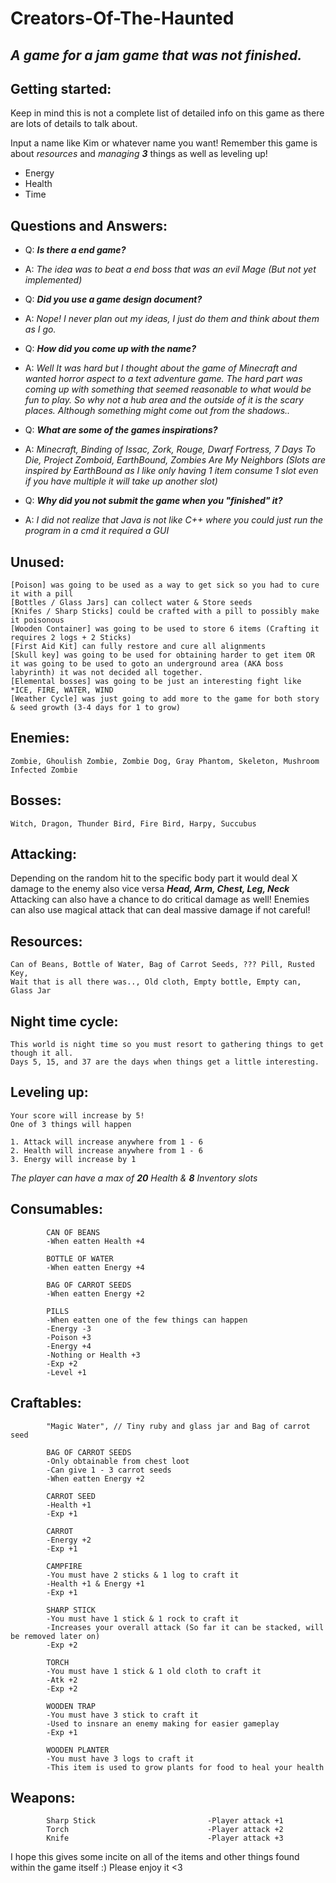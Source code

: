 
# Creators-Of-The-Haunted
*A game for a jam game that was not finished.*
------------------------------------------

## Getting started:
Keep in mind this is not a complete list of detailed info on this game as there are lots of details to talk about.

Input a name like Kim or whatever name you want!
Remember this game is about *resources* and *managing* ***3*** things as well as leveling up!

 - Energy
 - Health
 - Time

## Questions and Answers:
 - Q: ***Is there a end game?***
 - A: *The idea was to beat a end boss that was an evil Mage (But not yet implemented)*

 - Q: ***Did you use a game design document?***
 - A: *Nope! I never plan out my ideas, I just do them and think about them as I go.*
 - Q: ***How did you come up with the name?***
 - A: *Well It was hard but I thought about the game of Minecraft and wanted horror aspect to a text adventure game. The hard part was coming up with something that seemed reasonable to what would be fun to play. So why not a hub area and the outside of it is the scary places. Although something might come out from the shadows..*
 - Q: ***What are some of the games inspirations?***
 - A: *Minecraft, Binding of Issac, Zork, Rouge, Dwarf Fortress, 7 Days To Die, Project Zomboid, EarthBound, Zombies Are My Neighbors (Slots are inspired by EarthBound as I like only having 1 item consume 1 slot even if you have multiple it will take up another slot)*
 - Q: ***Why did you not submit the game when you "finished" it?***
 - A: *I did not realize that Java is not like C++ where you could just run the program in a cmd it required a GUI*

## Unused:
    [Poison] was going to be used as a way to get sick so you had to cure it with a pill
    [Bottles / Glass Jars] can collect water & Store seeds
    [Knifes / Sharp Sticks] could be crafted with a pill to possibly make it poisonous
    [Wooden Container] was going to be used to store 6 items (Crafting it requires 2 logs + 2 Sticks)
    [First Aid Kit] can fully restore and cure all alignments
    [Skull key] was going to be used for obtaining harder to get item OR it was going to be used to goto an underground area (AKA boss labyrinth) it was not decided all together.
    [Elemental bosses] was going to be just an interesting fight like *ICE, FIRE, WATER, WIND
    [Weather Cycle] was just going to add more to the game for both story & seed growth (3-4 days for 1 to grow)
 

## Enemies:
    Zombie, Ghoulish Zombie, Zombie Dog, Gray Phantom, Skeleton, Mushroom Infected Zombie

## Bosses:
    Witch, Dragon, Thunder Bird, Fire Bird, Harpy, Succubus

## Attacking:
Depending on the random hit to the specific body part it would deal X damage to the enemy also vice versa
***Head,  Arm,  Chest,  Leg,  Neck***
Attacking can also have a chance to do critical damage as well!
Enemies can also use magical attack that can deal massive damage if not careful!

## Resources:
    Can of Beans, Bottle of Water, Bag of Carrot Seeds, ??? Pill, Rusted Key,
    Wait that is all there was.., Old cloth, Empty bottle, Empty can, Glass Jar

## Night time cycle:
    This world is night time so you must resort to gathering things to get though it all.
    Days 5, 15, and 37 are the days when things get a little interesting.

## Leveling up:
    Your score will increase by 5! 
    One of 3 things will happen

    1. Attack will increase anywhere from 1 - 6
    2. Health will increase anywhere from 1 - 6
    3. Energy will increase by 1

*The player can have a max of **20** Health & **8** Inventory slots*

## Consumables:
            CAN OF BEANS
            -When eatten Health +4
            
            BOTTLE OF WATER
            -When eatten Energy +4
            
            BAG OF CARROT SEEDS
            -When eatten Energy +2
            
            PILLS
            -When eatten one of the few things can happen
            -Energy -3
            -Poison +3
            -Energy +4
            -Nothing or Health +3
            -Exp +2
            -Level +1

## Craftables:
            "Magic Water", // Tiny ruby and glass jar and Bag of carrot seed
            
            BAG OF CARROT SEEDS
            -Only obtainable from chest loot
            -Can give 1 - 3 carrot seeds
            -When eatten Energy +2
						
            CARROT SEED
            -Health +1
            -Exp +1
            
            CARROT
            -Energy +2
            -Exp +1
            
            CAMPFIRE
            -You must have 2 sticks & 1 log to craft it
            -Health +1 & Energy +1
            -Exp +1
            
            SHARP STICK
            -You must have 1 stick & 1 rock to craft it
            -Increases your overall attack (So far it can be stacked, will be removed later on)
            -Exp +2
            
            TORCH
            -You must have 1 stick & 1 old cloth to craft it
            -Atk +2
            -Exp +2
            
            WOODEN TRAP
            -You must have 3 stick to craft it
            -Used to insnare an enemy making for easier gameplay
            -Exp +1
            
            WOODEN PLANTER
            -You must have 3 logs to craft it
            -This item is used to grow plants for food to heal your health
            
            

## Weapons:

            Sharp Stick 						-Player attack +1
            Torch       						-Player attack +2
            Knife       						-Player attack +3
         
I hope this gives some incite on all of the items and other things found within the game itself :)
Please enjoy it <3

